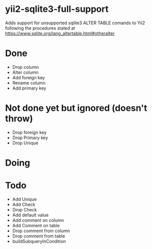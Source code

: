 # yii2-sqlite3-full-support

Adds support for unsupported sqlite3 ALTER TABLE comands to Yii2 following the procedures stated at https://www.sqlite.org/lang_altertable.html#otheralter

# Done
- Drop column
- Alter column
- Add foreign key
- Rename column
- Add primary key

# Not done yet but ignored (doesn't throw)
- Drop foreign key
- Drop Primary key
- Drop Unique

# Doing

# Todo
- Add Unique
- Add Check
- Drop Check
- Add default value
- Add comment on column
- Add Comment on table
- Drop comment from column
- Drop comment from table
- buildSubqueryInCondition


